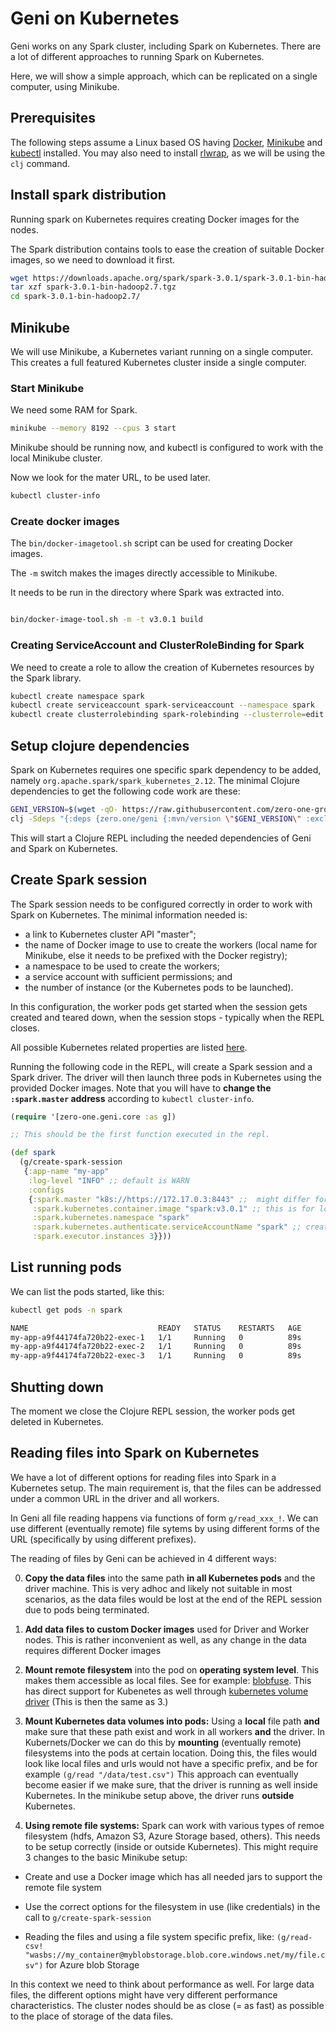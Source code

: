 # Geni on Kubernetes

Geni works on any Spark cluster, including Spark on Kubernetes.
There are a lot of different approaches to running Spark on Kubernetes.

Here, we will show a simple approach, which can be replicated on a single computer, using Minikube.

## Prerequisites

The following steps assume a Linux based OS having [Docker](https://docs.docker.com/engine/install/), [Minikube](https://kubernetes.io/docs/tasks/tools/install-minikube/) and [kubectl](https://kubernetes.io/docs/tasks/tools/install-kubectl/) installed. You may also need to install [rlwrap](https://linux.die.net/man/1/rlwrap), as we will be using the `clj` command.

## Install spark distribution

Running spark on Kubernetes requires creating Docker images for the nodes.

The Spark distribution contains tools to ease the creation of suitable Docker images,
so we need to download it first.

```bash
wget https://downloads.apache.org/spark/spark-3.0.1/spark-3.0.1-bin-hadoop2.7.tgz
tar xzf spark-3.0.1-bin-hadoop2.7.tgz
cd spark-3.0.1-bin-hadoop2.7/
```

## Minikube

We will use Minikube, a Kubernetes variant running on a single computer.
This creates a full featured Kubernetes cluster inside a single computer.

### Start Minikube

We need some RAM for Spark.

```bash
minikube --memory 8192 --cpus 3 start
```

Minikube should be running now, and kubectl is configured to work with the local Minikube cluster.

Now we look for the mater URL, to be used later.

```bash
kubectl cluster-info
```

### Create docker images

The `bin/docker-imagetool.sh` script can be used for creating Docker images.

The `-m` switch makes the images directly accessible to Minikube.

It needs to be run in the directory where Spark was extracted into.

```bash

bin/docker-image-tool.sh -m -t v3.0.1 build

```

### Creating ServiceAccount and ClusterRoleBinding for Spark

We need to create a role to allow the creation of Kubernetes resources by the Spark library.

```bash
kubectl create namespace spark
kubectl create serviceaccount spark-serviceaccount --namespace spark
kubectl create clusterrolebinding spark-rolebinding --clusterrole=edit --serviceaccount=spark:spark-serviceaccount --namespace=spark
```

## Setup clojure dependencies

Spark on Kubernetes requires one specific spark dependency to be added, namely `org.apache.spark/spark_kubernetes_2.12`.
The minimal Clojure dependencies to get the following code work are these:

```bash
GENI_VERSION=$(wget -qO- https://raw.githubusercontent.com/zero-one-group/geni/develop/resources/GENI_REPL_RELEASED_VERSION)
clj -Sdeps "{:deps {zero.one/geni {:mvn/version \"$GENI_VERSION\" :exclusions [reply/reply]} org.apache.spark/spark-core_2.12 {:mvn/version \"3.0.1\" } org.apache.spark/spark-mllib_2.12 {:mvn/version \"3.0.1\"} org.apache.spark/spark-kubernetes_2.12 {:mvn/version \"3.0.1\"}}}"
```

This will start a Clojure REPL including the needed dependencies of Geni and Spark on Kubernetes.

## Create Spark session

The Spark session needs to be configured correctly in order to work with Spark on Kubernetes.
The minimal information needed is:

* a link to Kubernetes cluster API  "master";
* the name of Docker image to use to create the workers (local name for Minikube, else it needs to be prefixed with the Docker registry);
* a namespace to be used to create the workers;
* a service account with sufficient permissions; and
* the number of instance (or the Kubernetes pods to be launched).

In this configuration, the worker pods get started when the session gets created and teared down, when the session stops - typically when the REPL closes.

All possible Kubernetes related properties are listed [here](https://spark.apache.org/docs/latest/running-on-kubernetes.html#spark-properties).

Running the following code in the REPL, will create a Spark session and a Spark driver.
The driver will then launch three pods in Kubernetes using the provided Docker images.
Note that you will have to **change the `:spark.master` address** according to `kubectl cluster-info`.

```clojure
(require '[zero-one.geni.core :as g])

;; This should be the first function executed in the repl.

(def spark
  (g/create-spark-session
   {:app-name "my-app"
    :log-level "INFO" ;; default is WARN
    :configs
    {:spark.master "k8s://https://172.17.0.3:8443" ;;  might differ for you, its the output of kubecl cluster-info
     :spark.kubernetes.container.image "spark:v3.0.1" ;; this is for local docker images, works for minikube
     :spark.kubernetes.namespace "spark"
     :spark.kubernetes.authenticate.serviceAccountName "spark" ;; created above
     :spark.executor.instances 3}}))

```

## List running pods

We can list the pods started, like this:


```bash
kubectl get pods -n spark

NAME                             READY   STATUS    RESTARTS   AGE
my-app-a9f44174fa720b22-exec-1   1/1     Running   0          89s
my-app-a9f44174fa720b22-exec-2   1/1     Running   0          89s
my-app-a9f44174fa720b22-exec-3   1/1     Running   0          89s
```

## Shutting down

The moment we close the Clojure REPL session, the worker pods get deleted in Kubernetes.

## Reading files into Spark on Kubernetes

We have a lot of different options for reading files into Spark in a Kubernetes setup.
The main requirement is, that the files can be addressed under a common URL in the driver and all workers.

In Geni all file reading happens via functions of form  `g/read_xxx_!`. We can use different (eventually remote) file sytems by using different forms of the URL (specifically by using different prefixes).

The reading of  files by Geni can be achieved in 4 different ways:

0. __Copy the data files__ into the same path __in all Kubernetes pods__ and the driver machine. This is very adhoc and likely not suitable in most scenarios, as the data files would be lost at the end of the REPL session due to pods being terminated.

1. __Add data files to custom  Docker images__ used for Driver and Worker nodes. This is rather inconvenient as well, as any change in the data requires different Docker images

2. __Mount remote filesystem__ into the pod on __operating system level__. This makes them accessible as local files. See for example: [blobfuse](https://github.com/Azure/azure-storage-fuse). This has direct support for Kubenetes as well through [kubernetes volume driver](https://github.com/Azure/kubernetes-volume-drivers) (This is then the same as 3.)

3. __Mount Kubernetes data volumes into pods:__ Using a __local__ file path __and__ make sure that these path exist and work in all workers __and__ the driver. In Kubernets/Docker we can do this by __mounting__ (eventually remote) filesystems into the pods at certain location. Doing this, the files would look like local files and urls would not have a specific prefix, and be for example `(g/read "/data/test.csv")` This approach can eventually become easier if we make sure, that the driver is running as well inside Kubernetes. In the minikube setup above, the driver runs __outside__ Kubernetes.

4. __Using remote file systems:__ Spark can work with various types of remoe filesystem (hdfs, Amazon S3, Azure Storage based, others). This needs to be setup correctly (inside or outside Kubernetes). This might require 3 changes to the basic Minikube setup:

  * Create and use a Docker image which has all needed jars to support the remote file system

  * Use the correct options for the filesystem in use (like credentials) in the call to `g/create-spark-session`

  * Reading the files and using a file system specific prefix, like: `(g/read-csv! "wasbs://my_container@myblobstorage.blob.core.windows.net/my/file.csv")` for Azure blob Storage

 In this context we need to think about performance as well. For large data files, the different options might have very different performance characteristics. The cluster nodes should be as close (= as fast) as possible to the place of storage of the data files.
